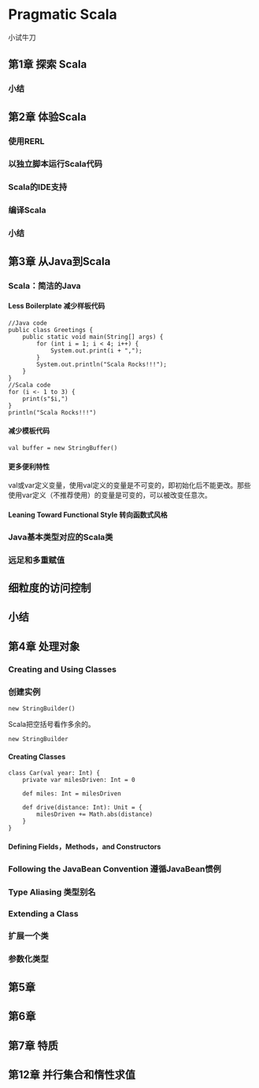 # Pragmatic Scala #

小试牛刀

## 第1章 探索 Scala ##



### 小结 ###



## 第2章 体验Scala ##

### 使用RERL ###

### 以独立脚本运行Scala代码 ###

### Scala的IDE支持 ###

### 编译Scala ###

### 小结 ###

## 第3章 从Java到Scala ##




### Scala：简洁的Java ###

#### Less Boilerplate 减少样板代码 ####

	//Java code
	public class Greetings {
		public static void main(String[] args) {
			for (int i = 1; i < 4; i++) {
				System.out.print(i + ",");
			}
			System.out.println("Scala Rocks!!!");
		}
	}
	//Scala code
	for (i <- 1 to 3) {
		print(s"$i,")
	}
	println("Scala Rocks!!!")

#### 减少模板代码 ####

	val buffer = new StringBuffer()



#### 更多便利特性 ####

val或var定义变量，使用val定义的变量是不可变的，即初始化后不能更改。那些使用var定义（不推荐使用）的变量是可变的，可以被改变任意次。

#### Leaning Toward Functional Style 转向函数式风格 ####

### Java基本类型对应的Scala类 ###

### 远足和多重赋值 ###

## 细粒度的访问控制 ##

## 小结 ##



## 第4章 处理对象 ##

### Creating and Using Classes ###

### 创建实例 ###

	new StringBuilder()

Scala把空括号看作多余的。

	new StringBuilder

#### Creating Classes ####

	class Car(val year: Int) {
		private var milesDriven: Int = 0

		def miles: Int = milesDriven

		def drive(distance: Int): Unit = {
			milesDriven += Math.abs(distance)
		}
	}

#### Defining Fields，Methods，and Constructors ####

### Following the JavaBean Convention 遵循JavaBean惯例 ###

### Type Aliasing 类型别名 ###

### Extending a Class ###

### 扩展一个类 ###

### 参数化类型 ###


## 第5章 ##

## 第6章 ##

## 第7章 特质 ##

## 第12章 并行集合和惰性求值 ##

